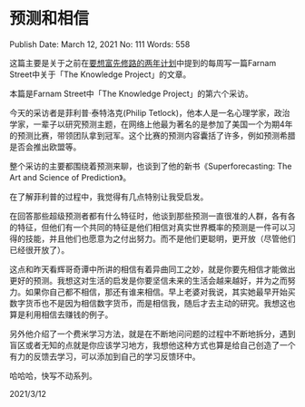 # 预测和相信

Publish Date: March 12, 2021
No: 111
Words: 558

这篇主要是关于之前在[要想富先修路的两年计划](http://mp.weixin.qq.com/s?__biz=MzU2Mjc2NzY2Ng==&mid=2247484002&idx=1&sn=d7eecea545c78f68ab2d587f14390ec8&chksm=fc65303fcb12b92932ae6fd31caf832452a9be8c76f89fd4b3d20254e18da21533fe9a24a864&scene=21#wechat_redirect)中提到的每周写一篇Farnam Street中关于「The Knowledge Project」的文章。

本篇是Farnam Street中「The Knowledge Project」的第六个采访。

今天的采访者是菲利普·泰特洛克(Philip Tetlock)，他本人是一名心理学家，政治学家，一辈子以研究预测主题，在网络上他最为著名的是参加了美国一个为期4年的预测比赛，带领团队拿到冠军。这个比赛的预测内容囊括了许多，例如预测希腊是否会推出欧盟等。

整个采访的主要都围绕着预测来聊，也谈到了他的新书《Superforecasting: The Art and Science of Prediction》。

在了解菲利普的过程中，我觉得有几点特别让我受启发。

在回答那些超级预测者都有什么特征时，他谈到那些预测一直很准的人群，各有各的特征，但他们有一个共同的特征是他们相信对真实世界概率的预测是一件可以习得的技能，并且他们也愿意为之付出努力。而不是他们更聪明，更开放（尽管他们已经很开放了）。

这点和昨天看辉哥奇谭中所讲的相信有着异曲同工之妙，就是你要先相信才能做出更好的预测。我想这对生活的启发是你要坚信未来的生活会越来越好，并为之而努力。如果你自己都不相信，那还有谁来相信。早上老婆对我说，其实她最早开始买数字货币也不是因为相信数字货币，而是相信我，随后才去主动的研究。我想这也算是利用相信去赚钱的例子。

另外他介绍了一个费米学习方法，就是在不断地问问题的过程中不断地拆分，遇到盲区或者无知的点就是你应该学习地方，我想他这种方式也算是给自己创造了一个有力的反馈去学习，可以添加到自己的学习反馈环中。

哈哈哈，快写不动系列。

2021/3/12